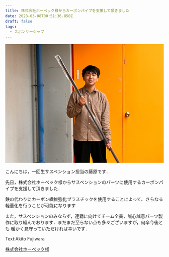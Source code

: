 ```yaml
---
title: 株式会社ホーペック様からカーボンパイプを支援して頂きました
date: 2023-03-08T00:51:36.850Z
draft: false
tags:
  - スポンサーシップ
---
```

![](17697875292007.jpg)

こんにちは，一回生サスペンション担当の藤原です．

先日，株式会社ホーペック様からサスペンションのパーツに使用するカーボンパイプを支援して頂きました．

鉄の代わりにカーボン繊維強化プラスチックを使用することによって、さらなる軽量化を行うことが可能になります

また，サスペンションのみならず，連覇に向けてチーム全員，誠心誠意パーツ製作に取り組んでおります．まだまだ至らない点も多々ございますが，何卒今後とも
暖かく見守っていただければ幸いです．

Text:Akito Fujiwara

[株式会社ホーペック様](https://www.hopec.jp/)